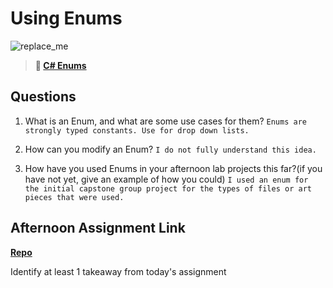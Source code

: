# Using Enums

![replace_me](https://codeworks.blob.core.windows.net/public/assets/img/illustrations/placeholder.svg)

> **📖 [C# Enums](https://codeworksacademy.com/fs-student-guide/resources/wk10/03-Enums)**

## Questions

1. What is an Enum, and what are some use cases for them? `Enums are strongly typed constants. Use for drop down lists. `

2. How can you modify an Enum? `I do not fully understand this idea. `

3. How have you used Enums in your afternoon lab projects this far?(if you have not yet, give an example of how you could) `I used an enum for the initial capstone group project for the types of files or art pieces that were used. `

## Afternoon Assignment Link

**[Repo](https://github.com/krevan88/GregsList_Csharp_DotNet)**

Identify at least 1 takeaway from today's assignment

